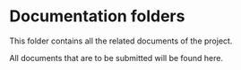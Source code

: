 # Documentation folders

This folder contains all the related documents of the project.

All documents that are to be submitted will be found here.